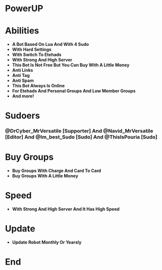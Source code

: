 # PowerUP

# Abilities

* **A Bot Based On Lua And With 4 Sudo**
* **With Hard Settings**
* **With Switch To Etehads**
* **With Strong And High Server**
* **This Bot Is Not Free But You Can Buy With A Little Money**
* **Anti Links**
* **Anti Tag**
* **Anti Spam**
* **This Bot Always Is Online**
* **For Etehads And Personal Groups And Low Member Groups**
* **And more!**

# Sudoers

### @DrCyber_MrVersatile [Supporter] And @Navid_MrVersatile [Editor] And @Im_best_Sudo [Sudo] And @ThisIsPouria [Sudo]

# Buy Groups

* **Buy Groups With Charge And Card To Card**
* **Buy Groups With A Little Money**

# Speed

* **With Strong And High Server And It Has High Speed**

# Update

* **Update Robot Monthly Or Yearsly**

# End
